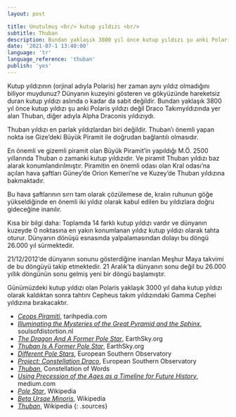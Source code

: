 ```yaml
---
layout: post

title: Unutulmuş <br/> kutup yıldızı <br/> 
subtitle: Thuban
description: Bundan yaklaşık 3800 yıl önce kutup yıldızı şu anki Polaris yıldızı değil Draco Takımyıldızında yer alan Thuban, diğer adıyla Alpha Draconis yıldızıydı.
date: '2021-07-1 13:40:00'
language: 'tr'
language_reference: 'thuban'
publish: 'yes'
---
```


Kutup yıldızının (orjinal adıyla Polaris) her zaman aynı yıldız olmadığını biliyor muydunuz? Dünyanın kuzeyini gösteren ve gökyüzünde hareketsiz duran kutup yıldızı aslında o kadar da sabit değildir. Bundan yaklaşık 3800 yıl önce kutup yıldızı şu anki Polaris yıldızı değil Draco Takımyıldızında yer alan Thuban, diğer adıyla Alpha Draconis yıldızıydı.

Thuban yıldızı en parlak yıldızlardan biri değildir. Thuban’ı önemli yapan nokta ise Gize’deki Büyük Piramit ile doğrudan bağlantılı olmasıdır.

En önemli ve gizemli piramit olan Büyük Piramit’in yapıldığı M.Ö. 2500 yıllarında Thuban o zamanki kutup yıldızıdır. Ve piramit Thuban yıldızı baz alarak konumlandırılmıştır. Piramitin en önemli odası olan Kral odası’na açılan hava şaftları Güney’de Orion Kemeri’ne ve Kuzey’de Thuban yıldızına bakmaktadır.

Bu hava şaftlarının sırrı tam olarak çözülemese de, kralın ruhunun göğe yükseldiğinde en önemli iki yıldız olarak kabul edilen bu yıldızlara doğru gideceğine inanılır.

Kısa bir bilgi daha: Toplamda 14 farklı kutup yıldızı vardır ve dünyanın kuzeyde 0 noktasına en yakın konumlanan yıldız kutup yıldızı olarak tahta oturur. Dünyanın dönüşü esnasında yalpalamasından dolayı bu döngü 26.000 yıl sürmektedir.

21/12/2012’de dünyanın sonunu gösterdiğine inanılan Meşhur Maya takvimi de bu döngüyü takip etmektedir. 21 Aralık’ta dünyanın sonu değil bu 26.000 yıllık döngünün sonu gelmiş yeni bir döngü başlamıştır.

Günümüzdeki kutup yıldızı olan Polaris yaklaşık 3000 yıl daha kutup yıldızı olarak kaldıktan sonra tahtını Cepheus takım yıldızındaki Gamma Cephei yıldızına bırakacaktır.

+ *[Ceops Piramiti](http://www.tarihpedia.com/misir_piramitler_cheops/)*, tarihpedia.com
+ *[Illuminating the Mysteries of the Great Pyramid and the Sphinx](http://www.soulsofdistortion.nl/Giza.html)*, soulsofdistortion.nl
+ *[The Dragon And A Former Pole Star](https://earthsky.org/tonight/see-draco-the-dragon-and-a-former-pole-star/)*, EarthSky.org
+ *[Thuban Is A Former Pole Star](https://earthsky.org/brightest-stars/thuban-past-north-star/)*, EarthSky.org
+ *[Different Pole Stars](https://www.eso.org/public/outreach/eduoff/cas/cas2003/casreports-2003/rep-038/differents.htm)*, European Southern Observatory
+ *[Project: Constellation Draco](https://www.eso.org/public/outreach/eduoff/cas/cas2002/cas-projects/bulgaria_draco_1/)*, European Southern Observatory
+ *[Thuban](https://www.constellationsofwords.com/thuban/)*, Constellation of Words
+ *[Using Precession of the Ages as a Timeline for Future History](https://medium.com/the-molten-mind-space/using-precession-of-the-ages-as-a-timeline-for-future-history-89d1b216fe86)*, medium.com
+ *[Pole Star](https://en.wikipedia.org/wiki/Pole_star)*, Wikipedia
+ *[Beta Ursae Minoris](https://en.wikipedia.org/wiki/Beta_Ursae_Minoris)*, Wikipedia
+ *[Thuban](https://en.wikipedia.org/wiki/Thuban)*, Wikipedia
{: .sources}
